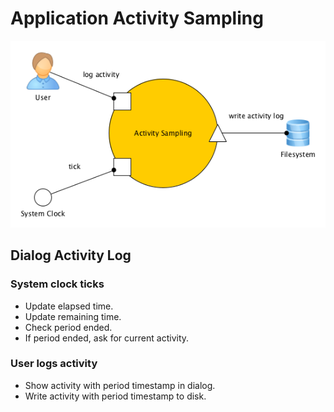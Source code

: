 # Application Activity Sampling

![Context diagram](context.png)

## Dialog Activity Log

### System clock ticks

*   Update elapsed time.
*   Update remaining time.
*   Check period ended.
*   If period ended, ask for current activity.

### User logs activity

*   Show activity with period timestamp in dialog.
*   Write activity with period timestamp to disk.
